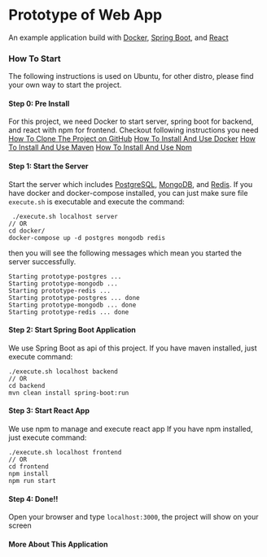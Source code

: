 # Prototype of Web App
An example application build with [Docker](https://www.docker.com/), [Spring Boot](https://spring.io/projects/spring-boot), and [React](https://reactjs.org/)
### How To Start
The following instructions is used on Ubuntu, for other distro, please find your own way to start the project.

#### Step 0: Pre Install
For this project, we need Docker to start server, spring boot for backend, and react with npm for frontend.
Checkout following instructions you need
[How To Clone The Project on GitHub](instructions/git.md)
[How To Install And Use Docker](instructions/docker.md)
[How To Install And Use Maven](instructions/maven.md)
[How To Install And Use Npm](instructions/npm.md)

#### Step 1: Start the Server
Start the server which includes [PostgreSQL](https://www.postgresql.org/), [MongoDB](https://www.mongodb.com/), and [Redis](https://redis.io/).
If you have docker and docker-compose installed, you can just make sure file `execute.sh` is executable and execute the command:
```
 ./execute.sh localhost server
// OR
cd docker/
docker-compose up -d postgres mongodb redis
```

then you will see the following messages which mean you started the server successfully.
```
Starting prototype-postgres ... 
Starting prototype-mongodb ... 
Starting prototype-redis ... 
Starting prototype-postgres ... done
Starting prototype-mongodb ... done
Starting prototype-redis ... done
``` 

#### Step 2: Start Spring Boot Application
We use Spring Boot as api of this project.
If you have maven installed, just execute command: 
```
./execute.sh localhost backend
// OR
cd backend
mvn clean install spring-boot:run
```

#### Step 3: Start React App
We use npm to manage and execute react app
If you have npm installed, just execute command: 
```
./execute.sh localhost frontend
// OR
cd frontend
npm install
npm run start
```

#### Step 4: Done!!
Open your browser and type `localhost:3000`, the project will show on your screen

#### More About This Application

